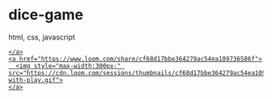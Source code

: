 # dice-game
html, css, javascript
<div>
    <a href="https://www.loom.com/share/cf68d17bbe364279ac54ea109736586f">
     
    </a>
    <a href="https://www.loom.com/share/cf68d17bbe364279ac54ea109736586f">
      <img style="max-width:300px;" src="https://cdn.loom.com/sessions/thumbnails/cf68d17bbe364279ac54ea109736586f-with-play.gif">
    </a>
  </div>

